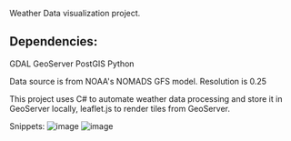 Weather Data visualization project.

## Dependencies:
GDAL
GeoServer
PostGIS
Python

Data source is from NOAA's NOMADS GFS model. 
Resolution is 0.25

This project uses C# to automate weather data processing and store it in GeoServer locally, leaflet.js to render tiles from GeoServer.

Snippets:
![image](https://github.com/user-attachments/assets/5eba21cf-1c7a-4963-82b2-382e09958f3a)
![image](https://github.com/user-attachments/assets/15ee5572-d10f-478f-94a0-8e0dc6f0919b)


